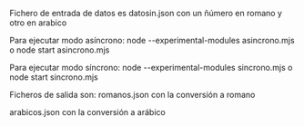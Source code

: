 Fichero de entrada de datos es datosin.json con un ñúmero en romano y otro en arabico

Para ejecutar modo asíncrono:
node --experimental-modules asincrono.mjs
o
node start asincrono.mjs

Para ejecutar modo síncrono:
node --experimental-modules sincrono.mjs
o 
node start sincrono.mjs

Ficheros de salida son:
romanos.json con la conversión a romano

arabicos.json con la conversión a arábico

